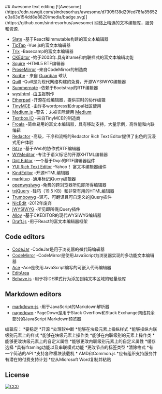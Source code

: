 <div class="github-widget" data-repo="dok/awesome-text-editing"></div>
<script async src="https://pagead2.googlesyndication.com/pagead/js/adsbygoogle.js"></script><ins class="adsbygoogle" style="display:block" data-ad-client="ca-pub-6890694312814945" data-ad-slot="5473692530" data-ad-format="auto"  data-full-width-responsive="true"></ins>
## Awesome text editing [![Awesome](https://cdn.rawgit.com/sindresorhus/awesome/d7305f38d29fed78fa85652e3a63e154dd8e8829/media/badge.svg)](https://github.com/sindresorhus/awesome)
网络上精选的文本编辑库，服务和资源.

* [Slate](https://github.com/ianstormtaylor/slate) -基于React和Immutable构建的富文本编辑器
* [TipTap](https://github.com/scrumpy/tiptap) -Vue.js的富文本编辑器
* [Trix](https://github.com/basecamp/trix) -Basecamp的富文本编辑器
* [CKEditor](http://ckeditor.com/) -始于2003年.具有iframe和内联样式的富文本编辑功能
* [Squire](https://github.com/neilj/Squire) -HTML5 RTF编辑器
* [ProseMirror](http://prosemirror.net/) -来自CodeMirror的制造商
* [Scribe](https://github.com/guardian/scribe) - 来自 [Guardian](http://www.theguardian.com/) 球队
* [Quill](http://quilljs.com/) -Quill是为现代网络构建的免费，开源WYSIWYG编辑器
* [Summernote](http://summernote.org/) -依赖于Bootstrap的RTF编辑器
* [wysihtml](http://wysihtml.com/) -由卫报制作
* [Etherpad](http://etherpad.org/) -开源在线编辑器，提供实时的协作编辑
* [TinyMCE](http://www.tinymce.com/) -由许多wordpress和drupal社区使用
* [Medium.js](http://jakiestfu.github.io/Medium.js/docs/) -警告：未被实际使用 [Medium](https://medium.com/)
* [Textbox.IO](https://textbox.io/) -来自TinyMCE的制造商
* [Froala](https://www.froala.com/wysiwyg-editor) -简单易用的富文本编辑器，具有移动支持，大量示例，高性能和内联编辑
* [Redactor](http://imperavi.com/redactor/) -高级，干净和流畅的Redactor Rich Text Editor提供了出色的沉浸式用户体验
* [Ritzy](https://github.com/ritzyed/ritzy) -基于Web的协作式RTF编辑器
* [WYMeditor](http://www.wymeditor.org/) -专注于语义标记的开源XHTML编辑器
* [Dijit Editor](http://dojotoolkit.org/) -一个基于Dojo的RTF编辑器组件
* [YUI Rich Text Editor](http://yui.github.io/yui2/)  -Yahoo！  富文本编辑器组件
* [KindEditor](https://github.com/kindsoft/kindeditor) -开源HTML编辑器
* [markitup](http://markitup.jaysalvat.com/home/) -通用标记jQuery编辑器
* [openwysiwyg](http://www.openwebware.com/) -免费的跨浏览器所见即所得编辑器
* [tejQuery](http://jqueryte.com/) -轻巧（19.5 KB）和非常有用的HTML编辑器
* [Trumbowyg](http://alex-d.github.io/Trumbowyg/) -轻巧，可翻译且可自定义的jQuery插件
* [NicEdit](http://nicedit.com/) -2012年废弃
* [jWYSIWYG](https://github.com/jwysiwyg/jwysiwyg) -所见即所得jQuery插件 
* [Alloy](http://alloyeditor.com/) -基于CKEDITOR的现代WYSIWYG编辑器
* [Draft.js](http://facebook.github.io/draft-js/) -用于React的富文本编辑器框架

## Code editors

* [CodeJar](https://medv.io/codejar/) -CodeJar是用于浏览器的微代码编辑器
* [CodeMirror](https://codemirror.net/) -CodeMirror是使用JavaScript为浏览器实现的多功能文本编辑器
* [Ace](https://ace.c9.io/#nav=about) -Ace是使用JavaScript编写的可嵌入代码编辑器
* [EditArea](http://www.cdolivet.com/editarea/editarea/exemples/exemple_full.html)
* [Behave.js](http://jakiestfu.github.io/Behave.js/) -用于将IDE样式行为添加到纯文本区域的轻量级库


## Markdown editors

* [markdown-js](https://github.com/evilstreak/markdown-js) -用于JavaScript的Markdown解析器
* [pagedown](https://code.google.com/p/pagedown/wiki/PageDown) -PageDown是用于Stack Overflow和Stack Exchange网络其余部分的JavaScript Markdown预览器


编辑应：
*要稳定
*开源
*处理软中断
*能够在块级元素上操纵样式
*能够操纵内联级别元素上的样式
*能够在块级元素上操作类
*能够在内联级别的元素上操作类
*能够更改块级元素上的自定义属性
*能够更改内联级别元素上的自定义属性
*缓存选择
*具有iframing功能以及串联模式功能
*更改节点的标签类型
*清除格式
*有一个简洁的API
*支持各种模块装载机
    * AMD和Common.js
*应有组织支持服务并有潜在的付费支持计划
*应从Microsoft Word复制并粘贴


## License

[![CC0](http://i.creativecommons.org/p/zero/1.0/88x31.png)](http://creativecommons.org/publicdomain/zero/1.0/)
